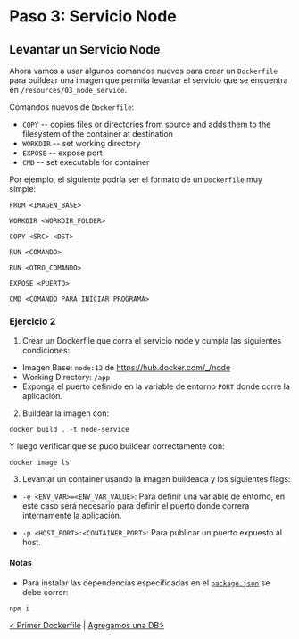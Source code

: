 # Paso 3: Servicio Node

## Levantar un Servicio Node

Ahora vamos a usar algunos comandos nuevos para crear un `Dockerfile` para buildear una imagen que permita levantar el servicio que se encuentra en `/resources/03_node_service`.

Comandos nuevos de `Dockerfile`:

- `COPY` -- copies files or directories from source and adds them to the filesystem of the container at destination
- `WORKDIR` -- set working directory
- `EXPOSE` -- expose port
- `CMD` -- set executable for container

Por ejemplo, el siguiente podría ser el formato de un `Dockerfile` muy simple:

```
FROM <IMAGEN_BASE>

WORKDIR <WORKDIR_FOLDER>

COPY <SRC> <DST>

RUN <COMANDO>

RUN <OTRO_COMANDO>

EXPOSE <PUERTO>

CMD <COMANDO PARA INICIAR PROGRAMA>
```

### Ejercicio 2

1. Crear un Dockerfile que corra el servicio node y cumpla las siguientes condiciones:

- Imagen Base: `node:12` de https://hub.docker.com/_/node
- Working Directory: `/app`
- Exponga el puerto definido en la variable de entorno `PORT` donde corre la aplicación.

2. Buildear la imagen con:

```
docker build . -t node-service
```

Y luego verificar que se pudo buildear correctamente con:

```
docker image ls
```

3. Levantar un container usando la imagen buildeada y los siguientes flags:

- `-e <ENV_VAR>=<ENV_VAR_VALUE>`: Para definir una variable de entorno, en este caso será necesario para definir el puerto donde correra internamente la aplicación.

- `-p <HOST_PORT>:<CONTAINER_PORT>`: Para publicar un puerto expuesto al host.

#### Notas

- Para instalar las dependencias especificadas en el [`package.json`](/resources/node_service/package.json) se debe correr:

```
npm i
```

[< Primer Dockerfile](02_first_dockerfile.md) | [ Agregamos una DB>](04_database.md)
